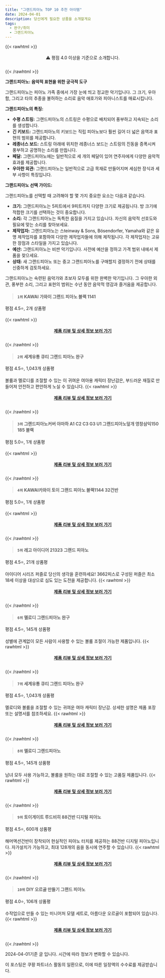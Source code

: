 ```yaml
---
title: "그랜드피아노 TOP 10 추천 아이템"
date: 2024-04-01
description: 당신에게 필요한 상품을 소개할게요
tags:
  - 완구/취미
  - 그랜드피아노
---
```

{{< rawhtml >}}<div class="toc" style="text-align: center; height: 50px; line-height: 2;">  <p>⚠️ 평점 4.0 이상을 기준으로 소개합니다.<br></p></div> {{< /rawhtml >}}

**그랜드피아노: 음악적 표현을 위한 궁극적 도구**

그랜드피아노는 피아노 가족 중에서 가장 눈에 띄고 정교한 악기입니다. 그 크기, 우아함, 그리고 타의 추종을 불허하는 소리로 음악 애호가와 피아니스트를 매료시킵니다.

**그랜드피아노의 특징:**

* **수평 스트링:** 그랜드피아노의 스트링은 수평으로 배치되어 풍부하고 지속되는 소리를 생성합니다.
* **긴 키보드:** 그랜드피아노의 키보드는 직립 피아노보다 훨씬 길어 더 넓은 음역과 표현의 범위를 제공합니다.
* **레종너스 보드:** 스트링 아래에 위치한 레종너스 보드는 스트링의 진동을 증폭시켜 풍부하고 공명하는 소리를 만듭니다.
* **페달:** 그랜드피아노에는 일반적으로 세 개의 페달이 있어 연주자에게 다양한 음악적 효과를 제공합니다.
* **우아한 외관:** 그랜드피아노는 일반적으로 고급 목재로 만들어지며 세심한 장식과 세부 사항이 특징입니다.

**그랜드피아노 선택 가이드:**

그랜드피아노를 선택할 때 고려해야 할 몇 가지 중요한 요소는 다음과 같습니다.

* **크기:** 그랜드피아노는 5피트에서 9피트까지 다양한 크기로 제공됩니다. 방 크기에 적합한 크기를 선택하는 것이 중요합니다.
* **소리:** 각 그랜드피아노는 독특한 음질을 가지고 있습니다. 자신의 음악적 선호도와 필요에 맞는 소리를 찾아보세요.
* **제작업자:** 그랜드피아노는 스teinway & Sons, Bösendorfer, Yamaha와 같은 유명 제작업자를 포함하여 다양한 제작업자들에 의해 제작됩니다. 각 제작업자는 고유한 장점과 스타일을 가지고 있습니다.
* **예산:** 그랜드피아노는 비싼 악기입니다. 사전에 예산을 정하고 가격 범위 내에서 제품을 찾으세요.
* **상태:** 새 그랜드피아노 또는 중고 그랜드피아노를 구매할지 결정하기 전에 상태를 신중하게 검토하세요.

그랜드피아노는 숙련된 음악가와 초보자 모두를 위한 완벽한 악기입니다. 그 우아한 외관, 풍부한 소리, 그리고 표현의 범위는 수년 동안 음악적 영감과 즐거움을 제공합니다.


>#### `1위` KAWAI 가와이 그랜드 피아노 블랙 1141
평점 4.5⭐, 2개 상품평


{{< rawhtml >}}<div class="toc" style="text-align: center; height: 50px; line-height: 2;"><p><b><a href="https://link.coupang.com/re/AFFSDP?lptag=AF5033054&pageKey=1163872677&itemId=2140902390&vendorItemId=81446470868&traceid=V0-153-ac23270d1a6957c1&requestid=20240401162700165189085412&token=31850B%7CGM">제품 리뷰 및 상세 정보 보러 가기</a></b><br></p> </div>{{< /rawhtml >}}

>#### `2위` 세계유통 큐티 그랜드 피아노 완구
평점 4.5⭐, 1,043개 상품평

볼륨과 멜로디를 조절할 수 있는 이 귀여운 여아용 캐릭터 장난감은, 부드러운 재질로 만들어져 안전하고 편안하게 노실 수 있습니다.
{{< rawhtml >}}<div class="toc" style="text-align: center; height: 50px; line-height: 2;"><p><b><a href="https://link.coupang.com/re/AFFSDP?lptag=AF5033054&pageKey=67556624&itemId=225930368&vendorItemId=3549103266&traceid=V0-153-e8f5ecef615445a4&requestid=20240401162700165189085412&token=31850B%7CGM">제품 리뷰 및 상세 정보 보러 가기</a></b><br></p> </div>{{< /rawhtml >}}

>#### `3위` 그랜드피아노커버 야마하 A1 C2 C3 G3 U1 그랜드피아노덮개 영창삼익150 185 블랙
평점 5.0⭐, 1개 상품평


{{< rawhtml >}}<div class="toc" style="text-align: center; height: 50px; line-height: 2;"><p><b><a href="https://link.coupang.com/re/AFFSDP?lptag=AF5033054&pageKey=6805116343&itemId=16080010043&vendorItemId=83278536479&traceid=V0-153-3898f9c6cd6bd2c0&requestid=20240401162700165189085412&token=31850B%7CGM">제품 리뷰 및 상세 정보 보러 가기</a></b><br></p> </div>{{< /rawhtml >}}

>#### `4위` KAWAI카와이 토이 그랜드 피아노 블랙1144 32건반
평점 5.0⭐, 1개 상품평


{{< rawhtml >}}<div class="toc" style="text-align: center; height: 50px; line-height: 2;"><p><b><a href="https://link.coupang.com/re/AFFSDP?lptag=AF5033054&pageKey=6590250664&itemId=14868371047&vendorItemId=82107422974&traceid=V0-153-3c89208fbdece5c8&requestid=20240401162700165189085412&token=31850B%7CGM">제품 리뷰 및 상세 정보 보러 가기</a></b><br></p> </div>{{< /rawhtml >}}

>#### `5위` 레고 아이디어 21323 그랜드 피아노
평점 4.5⭐, 21개 상품평

아이디어 시리즈 퍼즐로 당신의 생각을 훈련하세요! 3662피스로 구성된 퍼즐은 최소 18세 이상을 대상으로 심도 있는 도전을 제공합니다.
{{< rawhtml >}}<div class="toc" style="text-align: center; height: 50px; line-height: 2;"><p><b><a href="https://link.coupang.com/re/AFFSDP?lptag=AF5033054&pageKey=4389486630&itemId=5200609265&vendorItemId=87049804909&traceid=V0-153-1fe89c32f26ea540&requestid=20240401162700165189085412&token=31850B%7CGM">제품 리뷰 및 상세 정보 보러 가기</a></b><br></p> </div>{{< /rawhtml >}}

>#### `6위` 멜로디 그랜드피아노 완구
평점 4.5⭐, 145개 상품평

성별에 관계없이 모든 사람이 사용할 수 있는 볼륨 조절이 가능한 제품입니다.
{{< rawhtml >}}<div class="toc" style="text-align: center; height: 50px; line-height: 2;"><p><b><a href="https://link.coupang.com/re/AFFSDP?lptag=AF5033054&pageKey=267805441&itemId=839780256&vendorItemId=5137679748&traceid=V0-153-3d6e89c342f4eee9&requestid=20240401162700165189085412&token=31850B%7CGM">제품 리뷰 및 상세 정보 보러 가기</a></b><br></p> </div>{{< /rawhtml >}}

>#### `7위` 세계유통 큐티 그랜드 피아노 완구
평점 4.5⭐, 1,043개 상품평

멜로디와 볼륨을 조절할 수 있는 귀여운 여아 캐릭터 장난감. 상세한 설명은 제품 포장 또는 설명서를 참조하세요.
{{< rawhtml >}}<div class="toc" style="text-align: center; height: 50px; line-height: 2;"><p><b><a href="https://link.coupang.com/re/AFFSDP?lptag=AF5033054&pageKey=67556624&itemId=225930391&vendorItemId=85572711106&traceid=V0-153-e8f5ecef615445a4&requestid=20240401162700165189085412&token=31850B%7CGM">제품 리뷰 및 상세 정보 보러 가기</a></b><br></p> </div>{{< /rawhtml >}}

>#### `8위` 멜로디 그랜드피아노
평점 4.5⭐, 145개 상품평

남녀 모두 사용 가능하고, 볼륨을 원하는 대로 조절할 수 있는 고품질 제품입니다.
{{< rawhtml >}}<div class="toc" style="text-align: center; height: 50px; line-height: 2;"><p><b><a href="https://link.coupang.com/re/AFFSDP?lptag=AF5033054&pageKey=267805441&itemId=783117930&vendorItemId=85572711076&traceid=V0-153-3d6e89c342f4eee9&requestid=20240401162700165189085412&token=31850B%7CGM">제품 리뷰 및 상세 정보 보러 가기</a></b><br></p> </div>{{< /rawhtml >}}

>#### `9위` 토이게이트 루드비히 88건반 디지털 피아노
평점 4.5⭐, 600개 상품평

해머액션건반이 장착되어 현실적인 피아노 터치를 제공하는 88건반 디지털 피아노입니다. 자가설치가 가능하고, 최대 128개의 음을 동시에 연주할 수 있습니다.
{{< rawhtml >}}<div class="toc" style="text-align: center; height: 50px; line-height: 2;"><p><b><a href="https://link.coupang.com/re/AFFSDP?lptag=AF5033054&pageKey=6060663093&itemId=11143077210&vendorItemId=78421480302&traceid=V0-153-76a45a1e4c5fac35&requestid=20240401162700165189085412&token=31850B%7CGM">제품 리뷰 및 상세 정보 보러 가기</a></b><br></p> </div>{{< /rawhtml >}}

>#### `10위` DIY 오르골 만들기 그랜드 피아노
평점 4.0⭐, 106개 상품평

수작업으로 만들 수 있는 미니어처 모델 세트로, 아름다운 오르골이 포함되어 있습니다.
{{< rawhtml >}}<div class="toc" style="text-align: center; height: 50px; line-height: 2;"><p><b><a href="https://link.coupang.com/re/AFFSDP?lptag=AF5033054&pageKey=7335568410&itemId=18842323552&vendorItemId=85971935539&traceid=V0-153-b1df9a496dda0fe3&requestid=20240401162700165189085412&token=31850B%7CGM">제품 리뷰 및 상세 정보 보러 가기</a></b><br></p> </div>{{< /rawhtml >}}


2024-04-01기준 글 입니다.
시간에 따라 정보가 변화할 수 있습니다.

이 포스팅은 쿠팡 파트너스 활동의 일환으로, 이에 따른 일정액의 수수료를 제공받습니다.